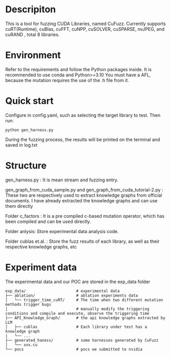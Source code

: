 # Descripiton
This is a tool for fuzzing CUDA Libraries, named CuFuzz.
Currently supports cuRT(Runtime), cuBlas, cuFFT, cuNPP, cuSOLVER, cuSPARSE, nvJPEG, and cuRAND , total 8 libraries.

# Environment
Refer to the requirements and follow the Python packages inside. It is recommended to use conda and Python>=3.10
You must have a AFL, because the mutation requires the use of the .h file from it.

# Quick start
Configure in config.yaml, such as selecting the target library to test. 
Then run:
```
python gen_harness.py
```
During the fuzzing process, the results will be printed on the terminal and saved in log.txt

# Structure
gen_harness.py : It is mean stream and fuzzing entry.

gen_graph_from_cuda_sample.py and gen_graph_from_cuda_tutorial-2.py : These two are respectively used to extract knowledge graphs from official documents. I have already extracted the knowledge graphs and can use them directly

Folder c_factors : It is a pre compiled c-based mutation operator, which has been compiled and can be used directly.

Folder anlysis: Store experimental data analysis code.

Folder cublas et.al. : Store the fuzz results of each library, as well as their respective knowledge graphs, etc

# Experiment data
The experimental data and our POC are stored in the exp_data folder
```tree
exp_data/                      # experimental data
├── ablation/                  # ablation experiments data
│   └── trigger_time_cuRT/     # The time when two different mutation methods trigger bugs
│                              # manually modify the triggering conditions and compile and execute, observe the triggering time
├── API_Knowledge_Graph/       # the api knowledge graphs extracted by LLM
│   ├── cublas                 # Each library under test has a knowledge graph
|   └── ...
├── generated_haness/          # some harnesses generated by CuFuzz
│   └── xxx.cu           
└── pocs                       # pocs we submitted to nvidia
```